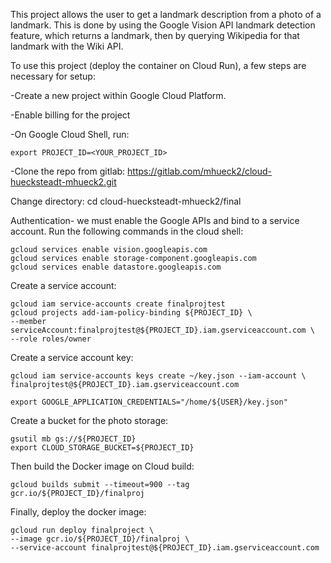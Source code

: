 This project allows the user to get a landmark description from a photo of a landmark. This is done by using the Google Vision API landmark detection feature, which returns a landmark, then by querying Wikipedia for that landmark with the Wiki API. 

To use this project (deploy the container on Cloud Run), a few steps are necessary for setup: 

-Create a new project within Google Cloud Platform. 

-Enable billing for the project

-On Google Cloud Shell, run:

    export PROJECT_ID=<YOUR_PROJECT_ID>

-Clone the repo from gitlab: 
    https://gitlab.com/mhueck2/cloud-huecksteadt-mhueck2.git

Change directory: 
    cd cloud-huecksteadt-mhueck2/final

Authentication- we must enable the Google APIs and bind to a service account. Run the following commands in the cloud shell:    

    gcloud services enable vision.googleapis.com
    gcloud services enable storage-component.googleapis.com
    gcloud services enable datastore.googleapis.com

Create a service account: 

    gcloud iam service-accounts create finalprojtest
    gcloud projects add-iam-policy-binding ${PROJECT_ID} \
    --member serviceAccount:finalprojtest@${PROJECT_ID}.iam.gserviceaccount.com \
    --role roles/owner

Create a service account key: 

    gcloud iam service-accounts keys create ~/key.json --iam-account \
    finalprojtest@${PROJECT_ID}.iam.gserviceaccount.com

    export GOOGLE_APPLICATION_CREDENTIALS="/home/${USER}/key.json"

Create a bucket for the photo storage: 

    gsutil mb gs://${PROJECT_ID}
    export CLOUD_STORAGE_BUCKET=${PROJECT_ID}

Then build the Docker image on Cloud build: 

    gcloud builds submit --timeout=900 --tag gcr.io/${PROJECT_ID}/finalproj

Finally, deploy the docker image: 

    gcloud run deploy finalproject \
    --image gcr.io/${PROJECT_ID}/finalproj \
    --service-account finalprojtest@${PROJECT_ID}.iam.gserviceaccount.com